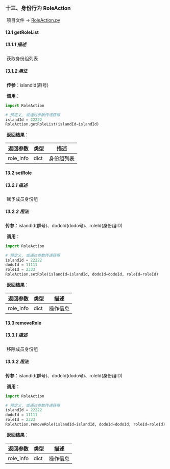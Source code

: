 ### 十三、身份行为 RoleAction

​	项目文件 -> [RoleAction.py](../RoleAction.py)

#### 13.1 getRoleList

##### 13.1.1 描述

​	获取身份组列表

##### 13.1.2 用法

​	**传参**：islandId(群号)

​	**调用**：

```python
import RoleAction

# 预定义, 或通过参数传递获得
islandId = 22222
RoleAction.getRoleList(islandId=islandId)
```

​	**返回结果**：

| 返回参数  | 类型 | 描述       |
| --------- | ---- | ---------- |
| role_info | dict | 身份组列表 |

#### 13.2 setRole

##### 13.2.1 描述

​	赋予成员身份组

##### 13.2.2 用法

​	**传参**：islandId(群号)、dodoId(dodo号)、roleId(身份组ID)

​	**调用**：

```python
import RoleAction

# 预定义, 或通过参数传递获得
islandId = 22222
dodoId = 11111
roleId = 2333
RoleAction.setRole(islandId=islandId, dodoId=dodoId, roleId=roleId)
```

​	**返回结果**：

| 返回参数  | 类型 | 描述     |
| --------- | ---- | -------- |
| role_info | dict | 操作信息 |

#### 13.3 removeRole

##### 13.3.1 描述

​	移除成员身份组

##### 13.3.2 用法

​	**传参**：islandId(群号)、dodoId(dodo号)、roleId(身份组ID)

​	**调用**：

```python
import RoleAction

# 预定义, 或通过参数传递获得
islandId = 22222
dodoId = 11111
roleId = 2333
RoleAction.removeRole(islandId=islandId, dodoId=dodoId, roleId=roleId)
```

​	**返回结果**：

| 返回参数  | 类型 | 描述     |
| --------- | ---- | -------- |
| role_info | dict | 操作信息 |